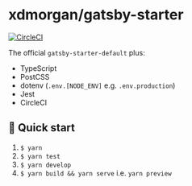 # xdmorgan/gatsby-starter

[![CircleCI](https://circleci.com/gh/xdmorgan/gatsby-starter/tree/master.svg?style=svg)](https://circleci.com/gh/xdmorgan/gatsby-starter/tree/master)

The official `gatsby-starter-default` plus:

- TypeScript
- PostCSS
- dotenv (`.env.[NODE_ENV]` e.g. `.env.production`)
- Jest
- CircleCI

## 🚀 Quick start

1. `$ yarn`
1. `$ yarn test`
1. `$ yarn develop`
1. `$ yarn build && yarn serve` i.e. `yarn preview`
